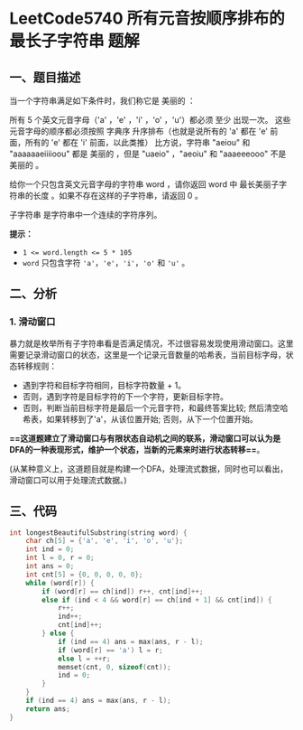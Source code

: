 # LeetCode5740 所有元音按顺序排布的最长子字符串 题解

## 一、题目描述

当一个字符串满足如下条件时，我们称它是 美丽的 ：

所有 5 个英文元音字母（'a' ，'e' ，'i' ，'o' ，'u'）都必须 至少 出现一次。
这些元音字母的顺序都必须按照 字典序 升序排布（也就是说所有的 'a' 都在 'e' 前面，所有的 'e' 都在 'i' 前面，以此类推）
比方说，字符串 "aeiou" 和 "aaaaaaeiiiioou" 都是 美丽的 ，但是 "uaeio" ，"aeoiu" 和 "aaaeeeooo" 不是美丽的 。

给你一个只包含英文元音字母的字符串 word ，请你返回 word 中 最长美丽子字符串的长度 。如果不存在这样的子字符串，请返回 0 。

子字符串 是字符串中一个连续的字符序列。

**提示：**

- `1 <= word.length <= 5 * 105`
- `word` 只包含字符 `'a'`，`'e'`，`'i'`，`'o'` 和 `'u'` 。



## 二、分析

### 1. 滑动窗口

暴力就是枚举所有子字符串看是否满足情况，不过很容易发现使用滑动窗口。这里需要记录滑动窗口的状态，这里是一个记录元音数量的哈希表，当前目标字母，状态转移规则：

+ 遇到字符和目标字符相同，目标字符数量 + 1。
+ 否则，遇到字符是目标字符的下一个字符，更新目标字符。
+ 否则，判断当前目标字符是最后一个元音字符，和最终答案比较; 然后清空哈希表，如果转移到了'a'，从该位置开始; 否则，从下一个位置开始。

**==这道题建立了滑动窗口与有限状态自动机之间的联系，滑动窗口可以认为是DFA的一种表现形式，维护一个状态，当新的元素来时进行状态转移==**。

(从某种意义上，这道题目就是构建一个DFA，处理流式数据，同时也可以看出，滑动窗口可以用于处理流式数据。)



## 三、代码

```c++
int longestBeautifulSubstring(string word) {
    char ch[5] = {'a', 'e', 'i', 'o', 'u'};
    int ind = 0;
    int l = 0, r = 0;
    int ans = 0;
    int cnt[5] = {0, 0, 0, 0, 0};
    while (word[r]) {
        if (word[r] == ch[ind]) r++, cnt[ind]++;
        else if (ind < 4 && word[r] == ch[ind + 1] && cnt[ind]) {
            r++;
            ind++;
            cnt[ind]++;
        } else {
            if (ind == 4) ans = max(ans, r - l);   
            if (word[r] == 'a') l = r;
            else l = ++r;
            memset(cnt, 0, sizeof(cnt));
            ind = 0;
        }
    }
    if (ind == 4) ans = max(ans, r - l);
    return ans;
}
```

